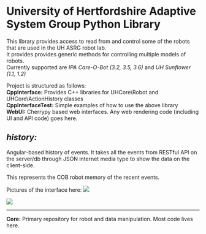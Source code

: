 # University of Hertfordshire Adaptive System Group Python Library


This library provides access to read from and control some of the robots that are used in the UH ASRG robot lab.  
It provides provides generic methods for controlling multiple models of robots.  
Currently supported are *IPA Care-O-Bot (3.2, 3.5, 3.6)* and *UH Sunflower (1.1, 1.2)*

Project is structured as follows:  
__CppInterface:__ Provides C++ libraries for UHCore\Robot and UHCore\ActionHistory classes  
__CppInterfaceTest:__ Simple examples of how to use the above library  
__WebUI:__ Cherrypy based web interfaces.  Any web rendering code (including UI and API code) goes here. 


## _history:_ 


Angular-based history of events. It takes all the events from RESTful API on the server/db through JSON internet media type to show the data on the client-side.

This represents the COB robot memory of the recent events.

Pictures of the interface here:
<img src="http://adapsys.stca.herts.ac.uk/~js12agl/img/screen01.jpg">

<img src="http://adapsys.stca.herts.ac.uk/~js12agl/img/screen02.jpg">

---

__Core:__ Primary repository for robot and data manipulation.  Most code lives here.
